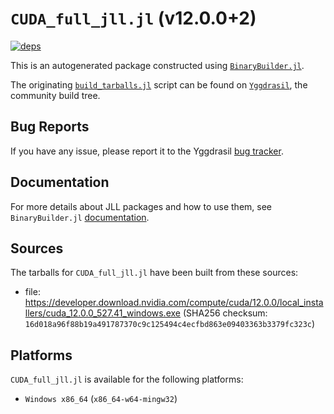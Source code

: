 # `CUDA_full_jll.jl` (v12.0.0+2)

[![deps](https://juliahub.com/docs/CUDA_full_jll/deps.svg)](https://juliahub.com/ui/Packages/CUDA_full_jll/dEkbx?page=2)

This is an autogenerated package constructed using [`BinaryBuilder.jl`](https://github.com/JuliaPackaging/BinaryBuilder.jl).

The originating [`build_tarballs.jl`](https://github.com/JuliaPackaging/Yggdrasil/blob/a26e66c0a10e44cd42421baf83eda7a303574796/C/CUDA/CUDA_full@12.0/build_tarballs.jl) script can be found on [`Yggdrasil`](https://github.com/JuliaPackaging/Yggdrasil/), the community build tree.

## Bug Reports

If you have any issue, please report it to the Yggdrasil [bug tracker](https://github.com/JuliaPackaging/Yggdrasil/issues).

## Documentation

For more details about JLL packages and how to use them, see `BinaryBuilder.jl` [documentation](https://docs.binarybuilder.org/stable/jll/).

## Sources

The tarballs for `CUDA_full_jll.jl` have been built from these sources:

* file: https://developer.download.nvidia.com/compute/cuda/12.0.0/local_installers/cuda_12.0.0_527.41_windows.exe (SHA256 checksum: `16d018a96f88b19a491787370c9c125494c4ecfbd863e09403363b3379fc323c`)

## Platforms

`CUDA_full_jll.jl` is available for the following platforms:

* `Windows x86_64` (`x86_64-w64-mingw32`)

